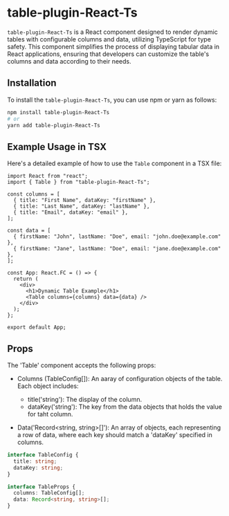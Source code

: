 # table-plugin-React-Ts

`table-plugin-React-Ts` is a React component designed to render dynamic tables with configurable columns and data, utilizing TypeScript for type safety. This component simplifies the process of displaying tabular data in React applications, ensuring that developers can customize the table's columns and data according to their needs.

## Installation

To install the `table-plugin-React-Ts`, you can use npm or yarn as follows:

```bash
npm install table-plugin-React-Ts
# or
yarn add table-plugin-React-Ts
```

## Example Usage in TSX

Here's a detailed example of how to use the `Table` component in a TSX file:

```tsx
import React from "react";
import { Table } from "table-plugin-React-Ts";

const columns = [
  { title: "First Name", dataKey: "firstName" },
  { title: "Last Name", dataKey: "lastName" },
  { title: "Email", dataKey: "email" },
];

const data = [
  { firstName: "John", lastName: "Doe", email: "john.doe@example.com" },
  { firstName: "Jane", lastName: "Doe", email: "jane.doe@example.com" },
];

const App: React.FC = () => {
  return (
    <div>
      <h1>Dynamic Table Example</h1>
      <Table columns={columns} data={data} />
    </div>
  );
};

export default App;
```

## Props

The 'Table' component accepts the following props:

- Columns (TableConfig[]): An aaray of configuration objects of the table. Each object includes:
  &nbsp;

  - title('string'): The display of the column.
  - dataKey('string'): The key from the data objects that holds the value for taht column.
    &nbsp;

- Data('Record<string, string>[]'): An array of objects, each representing a row of data, where each key should match a 'dataKey' specified in columns.

```ts
interface TableConfig {
  title: string;
  dataKey: string;
}

interface TableProps {
  columns: TableConfig[];
  data: Record<string, string>[];
}
```
